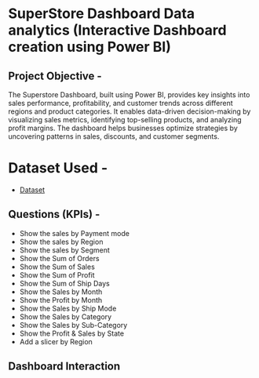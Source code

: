 # SuperStore Dashboard Data analytics (Interactive Dashboard creation using Power BI)
## Project Objective -
The Superstore Dashboard, built using Power BI, provides key insights into sales performance, profitability, and customer trends across different regions and product categories. It enables data-driven decision-making by visualizing sales metrics, identifying top-selling products, and analyzing profit margins. The dashboard helps businesses optimize strategies by uncovering patterns in sales, discounts, and customer segments.

# Dataset Used -
- <a href="https://github.com/nehaS785/SuperStore_Dashboard_PowerBI/blob/main/SuperStore%20Sales%20DataSet.xlsx">Dataset<a>

## Questions  (KPIs) -
- Show the sales by Payment mode
- Show the sales by Region
- Show the sales by Segment
- Show the Sum of Orders
- Show the Sum of Sales
- Show the Sum of Profit
- Show the Sum of Ship Days
- Show the Sales by Month
- Show the Profit by Month
- Show the Sales by Ship Mode
- Show the Sales by Category
- Show the Sales by Sub-Category
- Show the Profit & Sales by State
- Add a slicer by Region

## Dashboard Interaction

